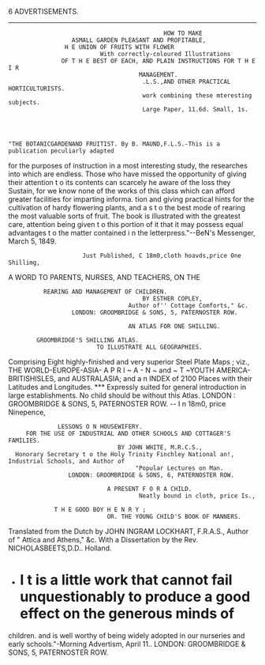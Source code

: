   6                                          ADVERTISEMENTS.
 --                                                         --




                                                HOW TO MAKE
                      ASMALL GARDEN PLEASANT AND PROFITABLE,
                    H E UNION OF FRUITS WITH FLOWER
                              With correctly-coloured Illustrations
                   OF T H E BEST OF EACH, AND PLAIN INSTRUCTIONS FOR T H E I R
                                         MANAGEMENT.
                                          .L.S.,AND OTHER PRACTICAL HORTICULTURISTS.
                                          work combining these mteresting subjects.
                                          Large Paper, 11.6d. Small, 1s.




    "THE BOTANICGARDENAND FRUITIST. By B. MAUND,F.L.S.-This is a publication peculiarly adapted
 for the purposes of instruction in a most interesting study, the researches into which are endless. Those who
 have missed the opportunity of giving their attention t o its contents can scarcely he aware of the loss they
 Sustain, for we know none of the works of this class which can afford greater facilities for imparting informa.
 tion and giving practical hints for the cultivation of hardy flowering plants, and a s t o the best mode of rearing
 the most valuable sorts of fruit. The book is illustrated with the greatest care, attention being given t o this
 portion of it that it may possess equal advantages t o the matter contained i n the letterpress."--BeN's
 Messenger, March 5, 1849.

                         Just Published, C 18m0,cloth hoavds,price One Shillimg,
 A WORD TO PARENTS, NURSES, AND TEACHERS,
                                                      ON THE

              REARING AND MANAGEMENT OF CHILDREN.
                                          BY ESTHER COPLEY,
                                      Author of'' Cottage Comforts," &c.
                      LONDON: GROOMBRIDGE & SONS, 5, PATERNOSTER ROW.

                                      AN ATLAS FOR ONE SHILLING.

            GROOMBRIDGE'S SHILLING ATLAS.
                             TO ILLUSTRATE ALL GEOGRAPHIES.
  Comprising Eight highly-finished and very superior Steel Plate Maps ; viz., THE WORLD-EUROPE-ASIA-
A P R I ~ A - N ~ and
                  ~ T ~YOUTH AMERICA-BRITISHISLES, and AUSTRALASIA; and a n INDEX of 2100 Places
with their Latitudes and Longitudes.
  *** Expressly suited for general introduction in large establishments. No child should be without
this Atlas.
                     LONDON : GROOMBRIDGE & SONS, 5, PATERNOSTER ROW.
                    --
                                            I n 18m0, price Ninepence,

                  LESSONS O N HOUSEWIFERY.
         FOR THE USE OF INDUSTRIAL AND OTHER SCHOOLS AND COTTAGER'S FAMILIES.
                                   BY JOHN WHITE, M.R.C.S.,
      Honorary Secretary t o the Holy Trinity Finchley National an!, Industrial Schools, and Author of
                                        "Popular Lectures on Man.
                     LONDON: GROOMBRIDGE & SONS, 6, PATERNOSTER ROW.

                                A PRESENT F O R A CHILD.
                                         Neatly bound in cloth, price Is.,

                 T H E GOOD BOY H E N R Y ;
                                OR. THE YOUNG CHILD'S BOOK OF MANNERS.
Translated from the Dutch by JOHN INGRAM LOCKHART, F.R.A.S., Author of " Attica and Athens," &c.
                            With a Dissertation by the Rev. NICHOLASBEETS,D.D.. Holland.
  * # I t is a little work that cannot fail unquestionably to produce a good effect on the generous minds of
children. and is well worthy of being widely adopted in our nurseries and early schools."-Morning Advertism,
April 11..
                         LONDON: GROOMBRIDGE & SONS, 5, PATERNOSTER ROW.
